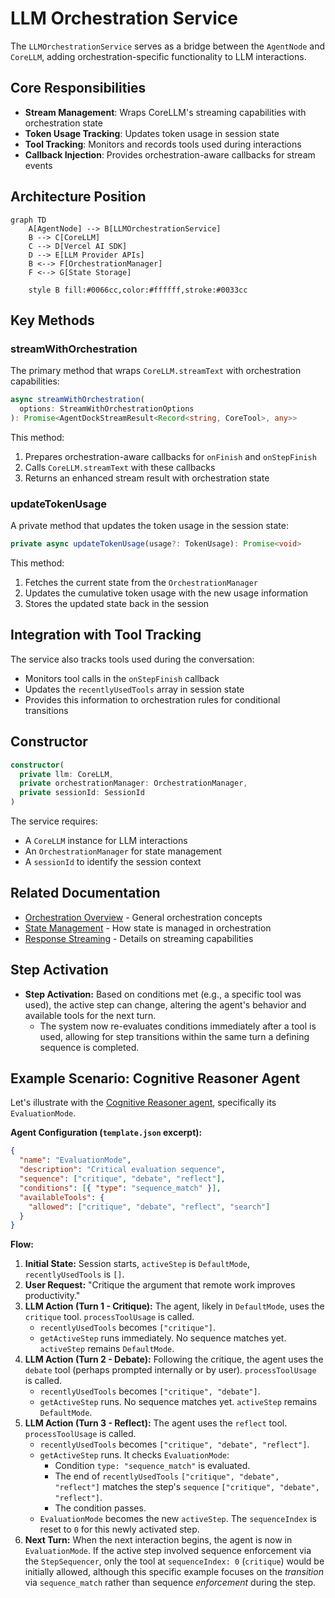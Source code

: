 # LLM Orchestration Service

The `LLMOrchestrationService` serves as a bridge between the `AgentNode` and `CoreLLM`, adding orchestration-specific functionality to LLM interactions.

## Core Responsibilities

- **Stream Management**: Wraps CoreLLM's streaming capabilities with orchestration state
- **Token Usage Tracking**: Updates token usage in session state
- **Tool Tracking**: Monitors and records tools used during interactions
- **Callback Injection**: Provides orchestration-aware callbacks for stream events

## Architecture Position

```mermaid
graph TD
    A[AgentNode] --> B[LLMOrchestrationService]
    B --> C[CoreLLM]
    C --> D[Vercel AI SDK]
    D --> E[LLM Provider APIs]
    B <--> F[OrchestrationManager]
    F <--> G[State Storage]

    style B fill:#0066cc,color:#ffffff,stroke:#0033cc
```

## Key Methods

### streamWithOrchestration

The primary method that wraps `CoreLLM.streamText` with orchestration capabilities:

```typescript
async streamWithOrchestration(
  options: StreamWithOrchestrationOptions
): Promise<AgentDockStreamResult<Record<string, CoreTool>, any>>
```

This method:

1. Prepares orchestration-aware callbacks for `onFinish` and `onStepFinish`
2. Calls `CoreLLM.streamText` with these callbacks
3. Returns an enhanced stream result with orchestration state

### updateTokenUsage

A private method that updates the token usage in the session state:

```typescript
private async updateTokenUsage(usage?: TokenUsage): Promise<void>
```

This method:

1. Fetches the current state from the `OrchestrationManager`
2. Updates the cumulative token usage with the new usage information
3. Stores the updated state back in the session

## Integration with Tool Tracking

The service also tracks tools used during the conversation:

- Monitors tool calls in the `onStepFinish` callback
- Updates the `recentlyUsedTools` array in session state
- Provides this information to orchestration rules for conditional transitions

## Constructor

```typescript
constructor(
  private llm: CoreLLM,
  private orchestrationManager: OrchestrationManager,
  private sessionId: SessionId
)
```

The service requires:

- A `CoreLLM` instance for LLM interactions
- An `OrchestrationManager` for state management
- A `sessionId` to identify the session context

## Related Documentation

- [Orchestration Overview](./orchestration-overview.md) - General orchestration concepts
- [State Management](./state-management.md) - How state is managed in orchestration
- [Response Streaming](../core/response-streaming.md) - Details on streaming capabilities

## Step Activation

- **Step Activation:** Based on conditions met (e.g., a specific tool was used), the active step can change, altering the agent's behavior and available tools for the next turn.
  - The system now re-evaluates conditions immediately after a tool is used, allowing for step transitions within the same turn a defining sequence is completed.

## Example Scenario: Cognitive Reasoner Agent

Let's illustrate with the [Cognitive Reasoner agent](https://github.com/AgentDock/AgentDock/tree/main/agents/cognitive-reasoner), specifically its `EvaluationMode`.

**Agent Configuration (`template.json` excerpt):**

```json
{
  "name": "EvaluationMode",
  "description": "Critical evaluation sequence",
  "sequence": ["critique", "debate", "reflect"],
  "conditions": [{ "type": "sequence_match" }],
  "availableTools": {
    "allowed": ["critique", "debate", "reflect", "search"]
  }
}
```

**Flow:**

1.  **Initial State:** Session starts, `activeStep` is `DefaultMode`, `recentlyUsedTools` is `[]`.
2.  **User Request:** "Critique the argument that remote work improves productivity."
3.  **LLM Action (Turn 1 - Critique):** The agent, likely in `DefaultMode`, uses the `critique` tool. `processToolUsage` is called.
    - `recentlyUsedTools` becomes `["critique"]`.
    - `getActiveStep` runs immediately. No sequence matches yet. `activeStep` remains `DefaultMode`.
4.  **LLM Action (Turn 2 - Debate):** Following the critique, the agent uses the `debate` tool (perhaps prompted internally or by user). `processToolUsage` is called.
    - `recentlyUsedTools` becomes `["critique", "debate"]`.
    - `getActiveStep` runs. No sequence matches yet. `activeStep` remains `DefaultMode`.
5.  **LLM Action (Turn 3 - Reflect):** The agent uses the `reflect` tool. `processToolUsage` is called.
    - `recentlyUsedTools` becomes `["critique", "debate", "reflect"]`.
    - `getActiveStep` runs. It checks `EvaluationMode`:
      - Condition `type: "sequence_match"` is evaluated.
      - The end of `recentlyUsedTools` `["critique", "debate", "reflect"]` matches the step's `sequence` `["critique", "debate", "reflect"]`.
      - The condition passes.
    - `EvaluationMode` becomes the new `activeStep`. The `sequenceIndex` is reset to `0` for this newly activated step.
6.  **Next Turn:** When the next interaction begins, the agent is now in `EvaluationMode`. If the active step involved sequence enforcement via the `StepSequencer`, only the tool at `sequenceIndex: 0` (`critique`) would be initially allowed, although this specific example focuses on the _transition_ via `sequence_match` rather than sequence _enforcement_ during the step.

